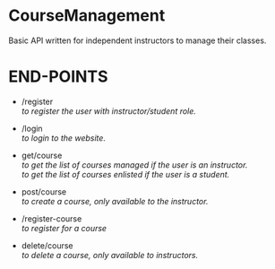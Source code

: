 # CourseManagement

Basic API written for independent instructors to manage their classes.

# END-POINTS

 - /register  
       *to register the user with instructor/student role.*
 - /login  
       *to login to the website.*
 - get/course  
            *to get the list of courses managed if the user is an instructor.  
             to get the list of courses enlisted if the user is a student.*
 - post/course  
       *to create a course, only available to the instructor.*
	         
 - /register-course  
       *to register for a course*  
 - delete/course  
       *to delete a course, only available to instructors.*
       
  
